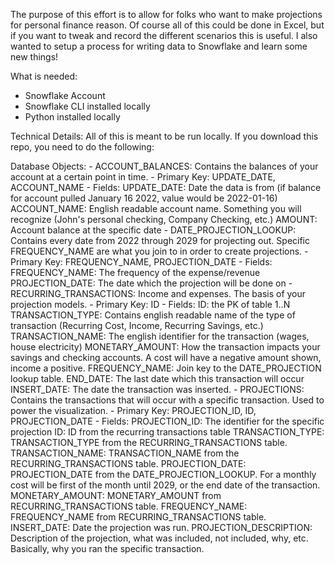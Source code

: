 The purpose of this effort is to allow for folks who want to make projections for personal finance reason. Of course all of this could be done in Excel, but if you want to tweak and record the different scenarios this is useful. I also wanted to setup a process for writing data to Snowflake and learn some new things!

What is needed:
- Snowflake Account
- Snowflake CLI installed locally
- Python installed locally

Technical Details:
All of this is meant to be run locally. If you download this repo, you need to do the following:



Database Objects:
    - ACCOUNT_BALANCES: Contains the balances of your account at a certain point in time.
        - Primary Key: UPDATE_DATE, ACCOUNT_NAME
        - Fields:
            UPDATE_DATE: Date the data is from (if balance for account pulled January 16 2022, value would be 2022-01-16)
            ACCOUNT_NAME: English readable account name. Something you will recognize (John's personal checking, Company Checking, etc.)
            AMOUNT: Account balance at the specific date
    - DATE_PROJECTION_LOOKUP: Contains every date from 2022 through 2029 for projecting out. Specific FREQUENCY_NAME are what you join to in order to create projections.
        - Primary Key: FREQUENCY_NAME, PROJECTION_DATE
        - Fields:
            FREQUENCY_NAME: The frequency of the expense/revenue
            PROJECTION_DATE: The date which the projection will be done on
    - RECURRING_TRANSACTIONS: Income and expenses. The basis of your projection models.
        - Primary Key: ID
        - Fields:
            ID: the PK of table 1..N
            TRANSACTION_TYPE: Contains english readable name of the type of transaction (Recurring Cost, Income, Recurring Savings, etc.)
            TRANSACTION_NAME: The english identifier for the transaction (wages, house electricity)
            MONETARY_AMOUNT: How the transaction impacts your savings and checking accounts. A cost will have a negative amount shown, income a positive.
            FREQUENCY_NAME: Join key to the DATE_PROJECTION lookup table.
            END_DATE: The last date which this transaction will occur
            INSERT_DATE: The date the transaction was inserted.
    - PROJECTIONS: Contains the transactions that will occur with a specific transaction. Used to power the visualization.
        - Primary Key: PROJECTION_ID, ID, PROJECTION_DATE
        - Fields:
            PROJECTION_ID: The identifier for the specific projection
            ID: ID from the recurring transactions table
            TRANSACTION_TYPE: TRANSACTION_TYPE from the RECURRING_TRANSACTIONS table.
            TRANSACTION_NAME: TRANSACTION_NAME from the RECURRING_TRANSACTIONS table.
            PROJECTION_DATE: PROJECTION_DATE from the DATE_PROJECTION_LOOKUP. For a monthly cost will be first of the month until 2029, or the end date of the transaction.
            MONETARY_AMOUNT: MONETARY_AMOUNT from RECURRING_TRANSACTIONS table.
            FREQUENCY_NAME: FREQUENCY_NAME from RECURRING_TRANSACTIONS table.
            INSERT_DATE: Date the projection was run.
            PROJECTION_DESCRIPTION: Description of the projection, what was included, not included, why, etc. Basically, why you ran the specific transaction.
